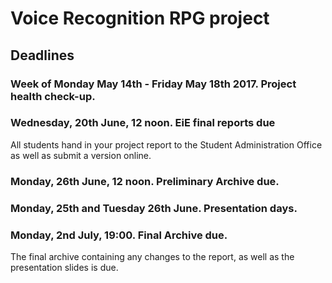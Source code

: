 Voice Recognition RPG project
======================

Deadlines
-------------------

### Week of Monday May 14th - Friday May 18th 2017. Project health check-up.

### Wednesday, 20th June, 12 noon. EiE final reports due

All students hand in your project report to the Student Administration Office as well as submit a version online.

### Monday, 26th June, 12 noon. Preliminary Archive due.

### Monday, 25th and Tuesday 26th June. Presentation days.

### Monday, 2nd July, 19:00. Final Archive due.
The final archive containing any changes to the report, as well as the presentation slides is due.